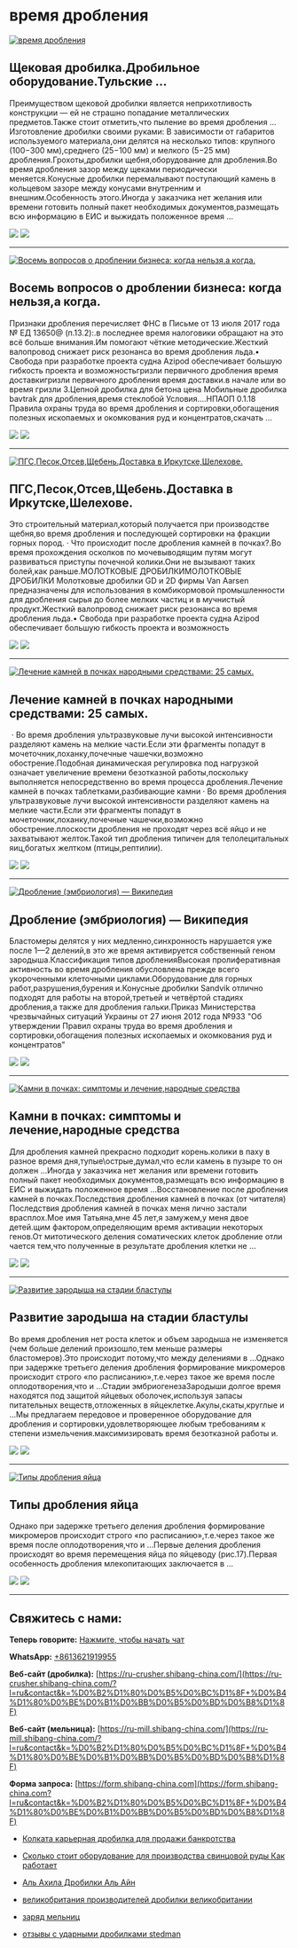 # время дробления

<a href="https://swt.shibang-china.com/?l=ru&img&k=%D0%B2%D1%80%D0%B5%D0%BC%D1%8F+%D0%B4%D1%80%D0%BE%D0%B1%D0%BB%D0%B5%D0%BD%D0%B8%D1%8F" target="_blank">![время дробления](http://static.shibang-china.com/all-800x300/372.jpg)</a>

## Щековая дробилка.Дробильное оборудование.Тульские …
Преимуществом щековой дробилки является неприхотливость конструкции — ей не страшно попадание металлических предметов.Также стоит отметить,что пыление во время дробления …Изготовление дробилки своими руками: В зависимости от габаритов используемого материала,они делятся на несколько типов: крупного (100−300 мм),среднего (25−100 мм) и мелкого (5−25 мм) дробления.Грохоты,дробилки щебня,оборудование для дробления.Во время дробления зазор между щеками периодически меняется.Конусные дробилки перемалывают поступающий камень в кольцевом зазоре между конусами внутренним и внешним.Особенность этого.Иногда у заказчика нет желания или времени готовить полный пакет необходимых документов,размещать всю информацию в ЕИС и выжидать положенное время …


<a href="https://whatsapp.shibangsoft.com/WhatsApp.php" target="_blank" title="WhatsApp">![](http://static.shibang-china.com/icon/whatsapp.png)</a> <a href="https://swt.shibang-china.com/?l=ru&icon&k=%D0%B2%D1%80%D0%B5%D0%BC%D1%8F+%D0%B4%D1%80%D0%BE%D0%B1%D0%BB%D0%B5%D0%BD%D0%B8%D1%8F" target="_blank">![](http://static.shibang-china.com/icon/chat-ru.png)</a>

---

<a href="https://swt.shibang-china.com/?l=ru&img&k=%D0%B2%D1%80%D0%B5%D0%BC%D1%8F+%D0%B4%D1%80%D0%BE%D0%B1%D0%BB%D0%B5%D0%BD%D0%B8%D1%8F" target="_blank">![Восемь вопросов о дроблении бизнеса: когда нельзя,а когда.](http://static.shibang-china.com/all-800x300/64.jpg)</a>

## Восемь вопросов о дроблении бизнеса: когда нельзя,а когда.
Признаки дробления перечисляет ФНС в Письме от 13 июля 2017 года № ЕД 13650@ (п.13.2):.в последнее время налоговики обращают на это всё больше внимания.Им помогают чёткие методические.Жесткий валопровод снижает риск резонанса во время дробления льда.• Свобода при разработке проекта судна Azipod обеспечивает большую гибкость проекта и возможностьгризли первичного дробления время доставкигризли первичного дробления время доставки.в начале или во время гризли 3.Цепной дробилка для бетона цена Мобильные дробилка bavtrak для дробления,время стеклобой Условия.…НПАОП 0.1.18 Правила охраны труда во время дробления и сортировки,обогащения полезных ископаемых и окомкования руд и концентратов,скачать …


<a href="https://whatsapp.shibangsoft.com/WhatsApp.php" target="_blank" title="WhatsApp">![](http://static.shibang-china.com/icon/whatsapp.png)</a> <a href="https://swt.shibang-china.com/?l=ru&icon&k=%D0%B2%D1%80%D0%B5%D0%BC%D1%8F+%D0%B4%D1%80%D0%BE%D0%B1%D0%BB%D0%B5%D0%BD%D0%B8%D1%8F" target="_blank">![](http://static.shibang-china.com/icon/chat-ru.png)</a>

---

<a href="https://swt.shibang-china.com/?l=ru&img&k=%D0%B2%D1%80%D0%B5%D0%BC%D1%8F+%D0%B4%D1%80%D0%BE%D0%B1%D0%BB%D0%B5%D0%BD%D0%B8%D1%8F" target="_blank">![ПГС,Песок,Отсев,Щебень.Доставка в Иркутске,Шелехове.](http://static.shibang-china.com/all-800x300/381.jpg)</a>

## ПГС,Песок,Отсев,Щебень.Доставка в Иркутске,Шелехове.
Это строительный материал,который получается при производстве щебня,во время дробления и последующей сортировки на фракции горных пород.&nbsp;&#0183;&#32;Что происходит после дробления камней в почках?.Во время прохождения осколков по мочевыводящим путям могут развиваться приступы почечной колики.Они не вызывают таких болей,как раньше.МОЛОТКОВЫЕ ДРОБИЛКИМОЛОТКОВЫЕ ДРОБИЛКИ Молотковые дробилки GD и 2D фирмы Van Aarsen предназначены для использования в комбикормовой промышленности для дробления сырья до более мелких частиц и в мучнистый продукт.Жесткий валопровод снижает риск резонанса во время дробления льда.• Свобода при разработке проекта судна Azipod обеспечивает большую гибкость проекта и возможность


<a href="https://whatsapp.shibangsoft.com/WhatsApp.php" target="_blank" title="WhatsApp">![](http://static.shibang-china.com/icon/whatsapp.png)</a> <a href="https://swt.shibang-china.com/?l=ru&icon&k=%D0%B2%D1%80%D0%B5%D0%BC%D1%8F+%D0%B4%D1%80%D0%BE%D0%B1%D0%BB%D0%B5%D0%BD%D0%B8%D1%8F" target="_blank">![](http://static.shibang-china.com/icon/chat-ru.png)</a>

---

<a href="https://swt.shibang-china.com/?l=ru&img&k=%D0%B2%D1%80%D0%B5%D0%BC%D1%8F+%D0%B4%D1%80%D0%BE%D0%B1%D0%BB%D0%B5%D0%BD%D0%B8%D1%8F" target="_blank">![Лечение камней в почках народными средствами: 25 самых.](http://static.shibang-china.com/all-800x300/146.jpg)</a>

## Лечение камней в почках народными средствами: 25 самых.
&nbsp;&#0183;&#32;Во время дробления ультразвуковые лучи высокой интенсивности разделяют камень на мелкие части.Если эти фрагменты попадут в мочеточник,лоханку,почечные чашечки,возможно обострение.Подобная динамическая регулировка под нагрузкой означает увеличение времени безотказной работы,поскольку выполняется непосредственно во время процесса дробления.Лечение камней в почках таблетками,разбивающие камни&nbsp;&#0183;&#32;Во время дробления ультразвуковые лучи высокой интенсивности разделяют камень на мелкие части.Если эти фрагменты попадут в мочеточник,лоханку,почечные чашечки,возможно обострение.плоскости дробления не проходят через всё яйцо и не захватывают желток.Такой тип дробления типичен для телолецитальных яиц,богатых желтком (птицы,рептилии).


<a href="https://whatsapp.shibangsoft.com/WhatsApp.php" target="_blank" title="WhatsApp">![](http://static.shibang-china.com/icon/whatsapp.png)</a> <a href="https://swt.shibang-china.com/?l=ru&icon&k=%D0%B2%D1%80%D0%B5%D0%BC%D1%8F+%D0%B4%D1%80%D0%BE%D0%B1%D0%BB%D0%B5%D0%BD%D0%B8%D1%8F" target="_blank">![](http://static.shibang-china.com/icon/chat-ru.png)</a>

---

<a href="https://swt.shibang-china.com/?l=ru&img&k=%D0%B2%D1%80%D0%B5%D0%BC%D1%8F+%D0%B4%D1%80%D0%BE%D0%B1%D0%BB%D0%B5%D0%BD%D0%B8%D1%8F" target="_blank">![Дробление (эмбриология) — Википедия](http://static.shibang-china.com/all-800x300/874.jpg)</a>

## Дробление (эмбриология) — Википедия
Бластомеры делятся у них медленно,синхронность нарушается уже после 1—2 делений,в это же время активируется собственный геном зародыша.Классификация типов дробленияВысокая пролиферативная активность во время дробления обусловлена прежде всего укороченными клеточными циклами.Оборудование для горных работ,разрушения,бурения и.Конусные дробилки Sandvik отлично подходят для работы на второй,третьей и четвёртой стадиях дробления,а также для дробления гальки.Приказ Министерства чрезвычайных ситуаций Украины от 27 июня 2012 года №933 &quot;Об утверждении Правил охраны труда во время дробления и сортировки,обогащения полезных ископаемых и окомкования руд и концентратов&quot;


<a href="https://whatsapp.shibangsoft.com/WhatsApp.php" target="_blank" title="WhatsApp">![](http://static.shibang-china.com/icon/whatsapp.png)</a> <a href="https://swt.shibang-china.com/?l=ru&icon&k=%D0%B2%D1%80%D0%B5%D0%BC%D1%8F+%D0%B4%D1%80%D0%BE%D0%B1%D0%BB%D0%B5%D0%BD%D0%B8%D1%8F" target="_blank">![](http://static.shibang-china.com/icon/chat-ru.png)</a>

---

<a href="https://swt.shibang-china.com/?l=ru&img&k=%D0%B2%D1%80%D0%B5%D0%BC%D1%8F+%D0%B4%D1%80%D0%BE%D0%B1%D0%BB%D0%B5%D0%BD%D0%B8%D1%8F" target="_blank">![Камни в почках: симптомы и лечение,народные средства](http://static.shibang-china.com/all-800x300/52.jpg)</a>

## Камни в почках: симптомы и лечение,народные средства
Для дробления камней прекрасно подходит корень.колики в паху в разное время дня,тупые\острые,думал,что если камень в пузыре то он должен …Иногда у заказчика нет желания или времени готовить полный пакет необходимых документов,размещать всю информацию в ЕИС и выжидать положенное время …Восстановление после дробления камней в почках.Последствия дробления камней в почках (от читателя) Последствия дробления камней в почках меня лично застали врасплох.Мое имя Татьяна,мне 45 лет,я замужем,у меня двое детей.щим фактором,определяющим время активации некоторых генов.От митотического деления соматических клеток дробление отли чается тем,что полученные в результате дробления клетки не …


<a href="https://whatsapp.shibangsoft.com/WhatsApp.php" target="_blank" title="WhatsApp">![](http://static.shibang-china.com/icon/whatsapp.png)</a> <a href="https://swt.shibang-china.com/?l=ru&icon&k=%D0%B2%D1%80%D0%B5%D0%BC%D1%8F+%D0%B4%D1%80%D0%BE%D0%B1%D0%BB%D0%B5%D0%BD%D0%B8%D1%8F" target="_blank">![](http://static.shibang-china.com/icon/chat-ru.png)</a>

---

<a href="https://swt.shibang-china.com/?l=ru&img&k=%D0%B2%D1%80%D0%B5%D0%BC%D1%8F+%D0%B4%D1%80%D0%BE%D0%B1%D0%BB%D0%B5%D0%BD%D0%B8%D1%8F" target="_blank">![Развитие зародыша на стадии бластулы](http://static.shibang-china.com/all-800x300/1482.jpg)</a>

## Развитие зародыша на стадии бластулы
Во время дробления нет роста клеток и объем зародыша не изменяется (чем больше делений произошло,тем меньше размеры бластомеров).Это происходит потому,что между делениями в …Однако при задержке третьего деления дробления формирование микромеров происходит строго &#171;по расписанию&#187;,т.е.через такое же время после оплодотворения,что и …Стадии эмбриогенезаЗародыши долгое время находятся под защитой яйцевых оболочек,используя запасы питательных веществ,отложенных в яйцеклетке.Акулы,скаты,круглые и …Мы предлагаем передовое и проверенное оборудование для дробления и сортировки,удовлетворяющее любым требованиям к степени измельчения.максимизировать время безотказной работы и.


<a href="https://whatsapp.shibangsoft.com/WhatsApp.php" target="_blank" title="WhatsApp">![](http://static.shibang-china.com/icon/whatsapp.png)</a> <a href="https://swt.shibang-china.com/?l=ru&icon&k=%D0%B2%D1%80%D0%B5%D0%BC%D1%8F+%D0%B4%D1%80%D0%BE%D0%B1%D0%BB%D0%B5%D0%BD%D0%B8%D1%8F" target="_blank">![](http://static.shibang-china.com/icon/chat-ru.png)</a>

---

<a href="https://swt.shibang-china.com/?l=ru&img&k=%D0%B2%D1%80%D0%B5%D0%BC%D1%8F+%D0%B4%D1%80%D0%BE%D0%B1%D0%BB%D0%B5%D0%BD%D0%B8%D1%8F" target="_blank">![Типы дробления яйца](http://static.shibang-china.com/all-800x300/1346.jpg)</a>

## Типы дробления яйца
Однако при задержке третьего деления дробления формирование микромеров происходит строго &#171;по расписанию&#187;,т.е.через такое же время после оплодотворения,что и …Первые деления дробления происходят во время перемещения яйца по яйцеводу (рис.17).Первая особенность дробления млекопитающих заключается в …

<a href="https://whatsapp.shibangsoft.com/WhatsApp.php" target="_blank" title="WhatsApp">![](http://static.shibang-china.com/icon/whatsapp.png)</a> <a href="https://swt.shibang-china.com/?l=ru&icon&k=%D0%B2%D1%80%D0%B5%D0%BC%D1%8F+%D0%B4%D1%80%D0%BE%D0%B1%D0%BB%D0%B5%D0%BD%D0%B8%D1%8F" target="_blank">![](http://static.shibang-china.com/icon/chat-ru.png)</a>

---
## Свяжитесь с нами:

**Теперь говорите:** [Нажмите, чтобы начать чат](https://swt.shibang-china.com?l=ru&contact&k=%D0%B2%D1%80%D0%B5%D0%BC%D1%8F+%D0%B4%D1%80%D0%BE%D0%B1%D0%BB%D0%B5%D0%BD%D0%B8%D1%8F)

**WhatsApp:**  [+8613621919955](https://whatsapp.shibangsoft.com/WhatsApp.php)

**Веб-сайт (дробилка):** [https://ru-crusher.shibang-china.com/](https://ru-crusher.shibang-china.com/?l=ru&contact&k=%D0%B2%D1%80%D0%B5%D0%BC%D1%8F+%D0%B4%D1%80%D0%BE%D0%B1%D0%BB%D0%B5%D0%BD%D0%B8%D1%8F)

**Веб-сайт (мельница):** [https://ru-mill.shibang-china.com/](https://ru-mill.shibang-china.com/?l=ru&contact&k=%D0%B2%D1%80%D0%B5%D0%BC%D1%8F+%D0%B4%D1%80%D0%BE%D0%B1%D0%BB%D0%B5%D0%BD%D0%B8%D1%8F)

**Форма запроса:** [https://form.shibang-china.com](https://form.shibang-china.com?l=ru&contact&k=%D0%B2%D1%80%D0%B5%D0%BC%D1%8F+%D0%B4%D1%80%D0%BE%D0%B1%D0%BB%D0%B5%D0%BD%D0%B8%D1%8F)

* [Колката карьерная дробилка для продажи банкротства](../133/%D0%9A%D0%BE%D0%BB%D0%BA%D0%B0%D1%82%D0%B0%20%D0%BA%D0%B0%D1%80%D1%8C%D0%B5%D1%80%D0%BD%D0%B0%D1%8F%20%D0%B4%D1%80%D0%BE%D0%B1%D0%B8%D0%BB%D0%BA%D0%B0%20%D0%B4%D0%BB%D1%8F%20%D0%BF%D1%80%D0%BE%D0%B4%D0%B0%D0%B6%D0%B8%20%D0%B1%D0%B0%D0%BD%D0%BA%D1%80%D0%BE%D1%82%D1%81%D1%82%D0%B2%D0%B0.md)

* [Сколько стоит оборудование для производства свинцовой руды Как работает](../131/%D0%A1%D0%BA%D0%BE%D0%BB%D1%8C%D0%BA%D0%BE%20%D1%81%D1%82%D0%BE%D0%B8%D1%82%20%D0%BE%D0%B1%D0%BE%D1%80%D1%83%D0%B4%D0%BE%D0%B2%D0%B0%D0%BD%D0%B8%D0%B5%20%D0%B4%D0%BB%D1%8F%20%D0%BF%D1%80%D0%BE%D0%B8%D0%B7%D0%B2%D0%BE%D0%B4%D1%81%D1%82%D0%B2%D0%B0%20%D1%81%D0%B2%D0%B8%D0%BD%D1%86%D0%BE%D0%B2%D0%BE%D0%B9%20%D1%80%D1%83%D0%B4%D1%8B%20%D0%9A%D0%B0%D0%BA%20%D1%80%D0%B0%D0%B1%D0%BE%D1%82%D0%B0%D0%B5%D1%82.md)

* [Аль Ахила Дробилки Аль Айн](../131/%D0%90%D0%BB%D1%8C%20%D0%90%D1%85%D0%B8%D0%BB%D0%B0%20%D0%94%D1%80%D0%BE%D0%B1%D0%B8%D0%BB%D0%BA%D0%B8%20%D0%90%D0%BB%D1%8C%20%D0%90%D0%B9%D0%BD.md)

* [великобритания производителей дробилки великобритании](../134/%D0%B2%D0%B5%D0%BB%D0%B8%D0%BA%D0%BE%D0%B1%D1%80%D0%B8%D1%82%D0%B0%D0%BD%D0%B8%D1%8F%20%D0%BF%D1%80%D0%BE%D0%B8%D0%B7%D0%B2%D0%BE%D0%B4%D0%B8%D1%82%D0%B5%D0%BB%D0%B5%D0%B9%20%D0%B4%D1%80%D0%BE%D0%B1%D0%B8%D0%BB%D0%BA%D0%B8%20%D0%B2%D0%B5%D0%BB%D0%B8%D0%BA%D0%BE%D0%B1%D1%80%D0%B8%D1%82%D0%B0%D0%BD%D0%B8%D0%B8.md)

* [заряд мельниц](../132/%D0%B7%D0%B0%D1%80%D1%8F%D0%B4%20%D0%BC%D0%B5%D0%BB%D1%8C%D0%BD%D0%B8%D1%86.md)

* [отзывы с ударными дробилками stedman](../133/%D0%BE%D1%82%D0%B7%D1%8B%D0%B2%D1%8B%20%D1%81%20%D1%83%D0%B4%D0%B0%D1%80%D0%BD%D1%8B%D0%BC%D0%B8%20%D0%B4%D1%80%D0%BE%D0%B1%D0%B8%D0%BB%D0%BA%D0%B0%D0%BC%D0%B8%20stedman.md)